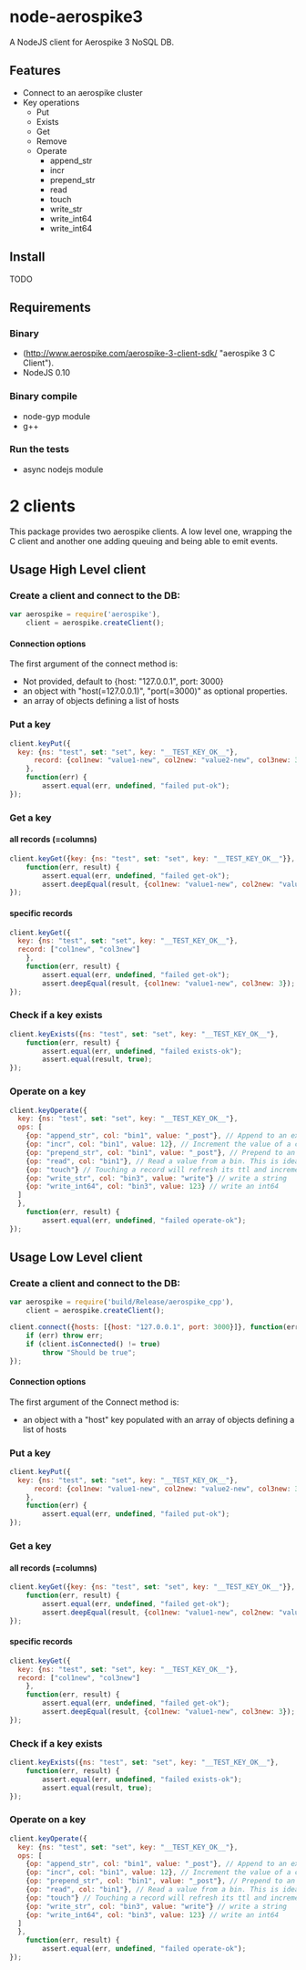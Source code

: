 node-aerospike3
===============

A NodeJS client for Aerospike 3 NoSQL DB.

Features
--------

* Connect to an aerospike cluster
* Key operations
   * Put
   * Exists
   * Get
   * Remove
   * Operate
      * append_str
      * incr
      * prepend_str
      * read
      * touch
      * write_str
      * write_int64
      * write_int64


Install
-------

TODO

Requirements
------------

### Binary
* (http://www.aerospike.com/aerospike-3-client-sdk/ "aerospike 3 C Client").
* NodeJS 0.10

### Binary compile

* node-gyp module
* g++

### Run the tests
* async nodejs module

2 clients
=========

This package provides two aerospike clients. A low level one, wrapping the C client and another one adding queuing and being able to emit events.

Usage High Level client
-----------------------

### Create a client and connect to the DB:

```js
var aerospike = require('aerospike'),
    client = aerospike.createClient();
```

#### Connection options

The first argument of the connect method is:

* Not provided, default to {host: "127.0.0.1", port: 3000}
* an object with "host(=127.0.0.1)", "port(=3000)" as optional properties.
* an array of objects defining a list of hosts

### Put a key

```js
client.keyPut({
  key: {ns: "test", set: "set", key: "__TEST_KEY_OK__"},
      record: {col1new: "value1-new", col2new: "value2-new", col3new: 3}
    },
    function(err) {
        assert.equal(err, undefined, "failed put-ok");
});
```

### Get a key

#### all records (=columns)
```js
client.keyGet({key: {ns: "test", set: "set", key: "__TEST_KEY_OK__"}},
    function(err, result) {
        assert.equal(err, undefined, "failed get-ok");
        assert.deepEqual(result, {col1new: "value1-new", col2new: "value2-new", col3new: 3});
});
```

#### specific records

```js
client.keyGet({
  key: {ns: "test", set: "set", key: "__TEST_KEY_OK__"},
  record: ["col1new", "col3new"]
    },
    function(err, result) {
        assert.equal(err, undefined, "failed get-ok");
        assert.deepEqual(result, {col1new: "value1-new", col3new: 3});
});
```

### Check if a key exists


```js
client.keyExists({ns: "test", set: "set", key: "__TEST_KEY_OK__"},
    function(err, result) {
        assert.equal(err, undefined, "failed exists-ok");
        assert.equal(result, true);
});
```

### Operate on a key

```js
client.keyOperate({
  key: {ns: "test", set: "set", key: "__TEST_KEY_OK__"},
  ops: [
    {op: "append_str", col: "bin1", value: "_post"}, // Append to an existing column string
    {op: "incr", col: "bin1", value: 12}, // Increment the value of a column
    {op: "prepend_str", col: "bin1", value: "_post"}, // Prepend to an existing column string
    {op: "read", col: "bin1"}, // Read a value from a bin. This is ideal, if you performed an operation on a bin, and want to read the new value.
    {op: "touch"} // Touching a record will refresh its ttl and increment the generation of the record.
    {op: "write_str", col: "bin3", value: "write"} // write a string
    {op: "write_int64", col: "bin3", value: 123} // write an int64
  ]
  },
    function(err, result) {
        assert.equal(err, undefined, "failed operate-ok");
});
```

Usage Low Level client
----------------------

### Create a client and connect to the DB:

```js
var aerospike = require('build/Release/aerospike_cpp'),
    client = aerospike.createClient();

client.connect({hosts: [{host: "127.0.0.1", port: 3000}]}, function(err) {
    if (err) throw err;
    if (client.isConnected() != true)
        throw "Should be true";
});
```

#### Connection options

The first argument of the Connect method is:

* an object with a "host" key populated with an array of objects defining a list of hosts

### Put a key

```js
client.keyPut({
  key: {ns: "test", set: "set", key: "__TEST_KEY_OK__"},
      record: {col1new: "value1-new", col2new: "value2-new", col3new: 3}
    },
    function(err) {
        assert.equal(err, undefined, "failed put-ok");
});
```

### Get a key

#### all records (=columns)
```js
client.keyGet({key: {ns: "test", set: "set", key: "__TEST_KEY_OK__"}},
    function(err, result) {
        assert.equal(err, undefined, "failed get-ok");
        assert.deepEqual(result, {col1new: "value1-new", col2new: "value2-new", col3new: 3});
});
```

#### specific records

```js
client.keyGet({
  key: {ns: "test", set: "set", key: "__TEST_KEY_OK__"},
  record: ["col1new", "col3new"]
    },
    function(err, result) {
        assert.equal(err, undefined, "failed get-ok");
        assert.deepEqual(result, {col1new: "value1-new", col3new: 3});
});
```

### Check if a key exists


```js
client.keyExists({ns: "test", set: "set", key: "__TEST_KEY_OK__"},
    function(err, result) {
        assert.equal(err, undefined, "failed exists-ok");
        assert.equal(result, true);
});
```

### Operate on a key

```js
client.keyOperate({
  key: {ns: "test", set: "set", key: "__TEST_KEY_OK__"},
  ops: [
    {op: "append_str", col: "bin1", value: "_post"}, // Append to an existing column string
    {op: "incr", col: "bin1", value: 12}, // Increment the value of a column
    {op: "prepend_str", col: "bin1", value: "_post"}, // Prepend to an existing column string
    {op: "read", col: "bin1"}, // Read a value from a bin. This is ideal, if you performed an operation on a bin, and want to read the new value.
    {op: "touch"} // Touching a record will refresh its ttl and increment the generation of the record.
    {op: "write_str", col: "bin3", value: "write"} // write a string
    {op: "write_int64", col: "bin3", value: 123} // write an int64
  ]
  },
    function(err, result) {
        assert.equal(err, undefined, "failed operate-ok");
});
```
